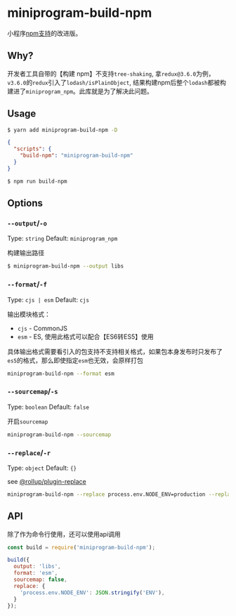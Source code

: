 # miniprogram-build-npm

小程序[npm支持](https://developers.weixin.qq.com/miniprogram/dev/devtools/npm.html)的改进版。

## Why?

开发者工具自带的【构建 npm】不支持`tree-shaking`, 拿`redux@3.6.0`为例，`v3.6.0`的`redux`引入了`lodash/isPlainObject`, 结果构建npm后整个`lodash`都被构建进了`miniprogram_npm`。此库就是为了解决此问题。

## Usage

```bash
$ yarn add miniprogram-build-npm -D
```

```json
{
  "scripts": {
    "build-npm": "miniprogram-build-npm"
  }
}
```

```bash
$ npm run build-npm
```

## Options

### `--output`/`-o`

Type: `string` Default: `miniprogram_npm`

构建输出路径

```bash
$ miniprogram-build-npm --output libs
```

### `--format`/`-f`

Type: `cjs | esm` Default: `cjs`

输出模块格式：
- `cjs` - CommonJS
- `esm` - ES, 使用此格式可以配合【ES6转ES5】使用

具体输出格式需要看引入的包支持不支持相关格式，如果包本身发布时只发布了`es5`的格式，那么即使指定`esm`也无效，会原样打包

```bash
miniprogram-build-npm --format esm
```

### `--sourcemap`/`-s`

Type: `boolean` Default: `false`

开启`sourcemap`

```bash
miniprogram-build-npm --sourcemap
```

### `--replace`/`-r`

Type: `object` Default: `{}`

see [@rollup/plugin-replace](https://github.com/rollup/plugins/tree/master/packages/replace)

```bash
miniprogram-build-npm --replace process.env.NODE_ENV=production --replace foo=bar
```

## API

除了作为命令行使用，还可以使用api调用

```javascript
const build = require('miniprogram-build-npm');

build({
  output: 'libs',
  format: 'esm',
  sourcemap: false,
  replace: {
    'process.env.NODE_ENV': JSON.stringify('ENV'),
  }
});
```

